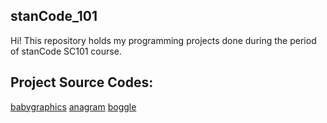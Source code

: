 ## stanCode_101
Hi!
This repository holds my programming projects done during the period of stanCode SC101 course.

## Project Source Codes:
[babygraphics](https://github.com/peggymay2/stanCode_SC101/tree/main/stanCode_SC101/babygraphics)
[anagram](https://github.com/peggymay2/stanCode_SC101/tree/main/stanCode_SC101/anagram)
[boggle](https://github.com/peggymay2/stanCode_SC101/tree/main/stanCode_SC101/boggle)
